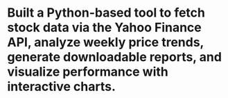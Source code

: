 # Built a Python-based tool to fetch stock data via the Yahoo Finance API, analyze weekly price trends, generate downloadable reports, and visualize performance with interactive charts.
